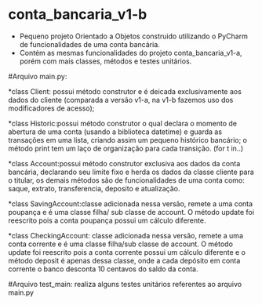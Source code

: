 # conta_bancaria_v1-b

- Pequeno projeto Orientado a Objetos construido utilizando o PyCharm de funcionalidades de uma conta bancária. 
- Contém as mesmas funcionalidades do projeto conta_bancaria_v1-a, porém com mais classes, métodos e testes unitários. 

#Arquivo main.py:

*class Client: possui método construtor e é deicada exclusivamente aos dados do cliente (comparada a versão v1-a, na v1-b fazemos uso dos modificadores de acesso);

*class Historic:possui método construtor o qual declara o momento de abertura de uma conta (usando a biblioteca datetime) e guarda as transações em uma lista, criando assim
um pequeno histórico bancário; o método print tem um laço de organização para cada transição. (for t in..)

*class Account:possui método construtor exclusiva aos dados da conta bancária, declarando seu limite fixo e herda os dados da classe cliente para o titular, 
os demais métodos são de funcionalidades de uma conta como: saque, extrato, transferencia, deposito e atualização.  

*class SavingAccount:classe adicionada nessa versão, remete a uma conta poupança e é uma classe filha/ sub classe de account. O método update foi reescrito pois a conta poupança 
possui um cálculo diferente. 

*class CheckingAccount: classe adicionada nessa versão, remete a uma conta corrente e é uma classe filha/sub classe de account. O método update foi reescrito pois a conta corrente 
possui um cálculo diferente e o método deposit é apenas dessa classe, onde a cada depósito em conta corrente o banco desconta 10 centavos do saldo da conta. 

#Arquivo test_main: realiza alguns testes unitários referentes ao arquivo main.py
